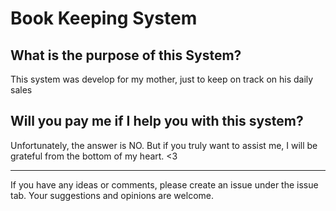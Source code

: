 # Book Keeping System

## What is the purpose of this System?
This system was develop for my mother, just to keep on track on his daily sales

## Will you pay me if I help you with this system?
Unfortunately, the answer is NO. But if you truly want to assist me, I will be grateful from the bottom of my heart. <3

----
If you have any ideas or comments, please create an issue under the issue tab. Your suggestions and opinions are welcome.
